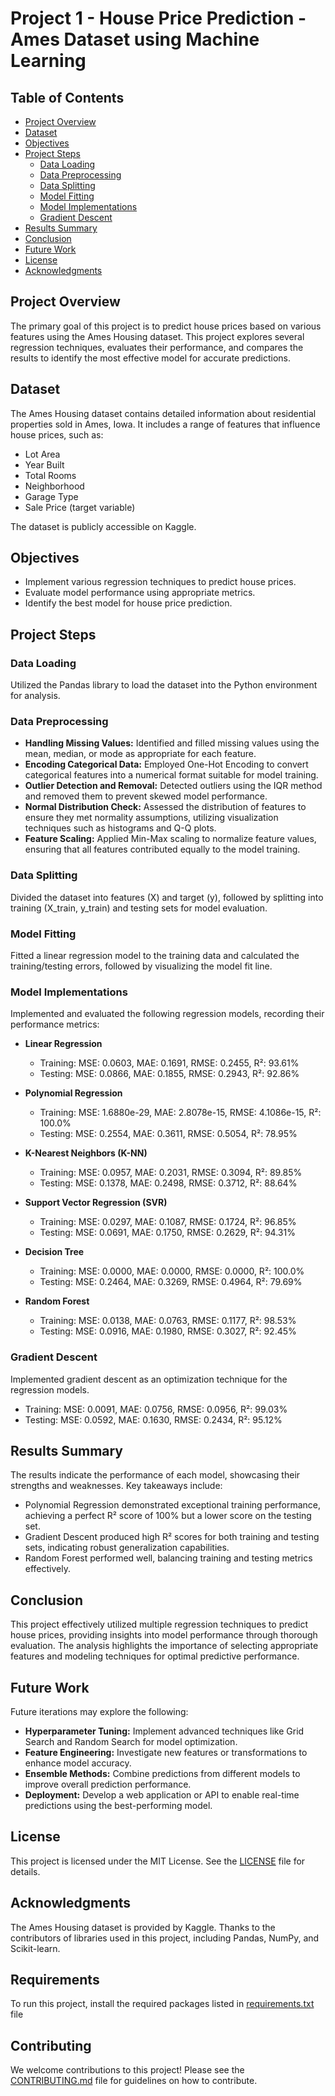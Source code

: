 
# Project 1 - House Price Prediction - Ames Dataset using Machine Learning

## Table of Contents
- [Project Overview](#project-overview)
- [Dataset](#dataset)
- [Objectives](#objectives)
- [Project Steps](#project-steps)
  - [Data Loading](#data-loading)
  - [Data Preprocessing](#data-preprocessing)
  - [Data Splitting](#data-splitting)
  - [Model Fitting](#model-fitting)
  - [Model Implementations](#model-implementations)
  - [Gradient Descent](#gradient-descent)
- [Results Summary](#results-summary)
- [Conclusion](#conclusion)
- [Future Work](#future-work)
- [License](#license)
- [Acknowledgments](#acknowledgments)

## Project Overview
The primary goal of this project is to predict house prices based on various features using the Ames Housing dataset. This project explores several regression techniques, evaluates their performance, and compares the results to identify the most effective model for accurate predictions.

## Dataset
The Ames Housing dataset contains detailed information about residential properties sold in Ames, Iowa. It includes a range of features that influence house prices, such as:
- Lot Area
- Year Built
- Total Rooms
- Neighborhood
- Garage Type
- Sale Price (target variable)

The dataset is publicly accessible on Kaggle.

## Objectives
- Implement various regression techniques to predict house prices.
- Evaluate model performance using appropriate metrics.
- Identify the best model for house price prediction.

## Project Steps

### Data Loading
Utilized the Pandas library to load the dataset into the Python environment for analysis.

### Data Preprocessing
- **Handling Missing Values:** Identified and filled missing values using the mean, median, or mode as appropriate for each feature.
- **Encoding Categorical Data:** Employed One-Hot Encoding to convert categorical features into a numerical format suitable for model training.
- **Outlier Detection and Removal:** Detected outliers using the IQR method and removed them to prevent skewed model performance.
- **Normal Distribution Check:** Assessed the distribution of features to ensure they met normality assumptions, utilizing visualization techniques such as histograms and Q-Q plots.
- **Feature Scaling:** Applied Min-Max scaling to normalize feature values, ensuring that all features contributed equally to the model training.

### Data Splitting
Divided the dataset into features (X) and target (y), followed by splitting into training (X_train, y_train) and testing sets for model evaluation.

### Model Fitting
Fitted a linear regression model to the training data and calculated the training/testing errors, followed by visualizing the model fit line.

### Model Implementations
Implemented and evaluated the following regression models, recording their performance metrics:

- **Linear Regression**
  - Training: MSE: 0.0603, MAE: 0.1691, RMSE: 0.2455, R²: 93.61%
  - Testing: MSE: 0.0866, MAE: 0.1855, RMSE: 0.2943, R²: 92.86%
  
- **Polynomial Regression**
  - Training: MSE: 1.6880e-29, MAE: 2.8078e-15, RMSE: 4.1086e-15, R²: 100.0%
  - Testing: MSE: 0.2554, MAE: 0.3611, RMSE: 0.5054, R²: 78.95%
  
- **K-Nearest Neighbors (K-NN)**
  - Training: MSE: 0.0957, MAE: 0.2031, RMSE: 0.3094, R²: 89.85%
  - Testing: MSE: 0.1378, MAE: 0.2498, RMSE: 0.3712, R²: 88.64%
  
- **Support Vector Regression (SVR)**
  - Training: MSE: 0.0297, MAE: 0.1087, RMSE: 0.1724, R²: 96.85%
  - Testing: MSE: 0.0691, MAE: 0.1750, RMSE: 0.2629, R²: 94.31%
  
- **Decision Tree**
  - Training: MSE: 0.0000, MAE: 0.0000, RMSE: 0.0000, R²: 100.0%
  - Testing: MSE: 0.2464, MAE: 0.3269, RMSE: 0.4964, R²: 79.69%
  
- **Random Forest**
  - Training: MSE: 0.0138, MAE: 0.0763, RMSE: 0.1177, R²: 98.53%
  - Testing: MSE: 0.0916, MAE: 0.1980, RMSE: 0.3027, R²: 92.45%

### Gradient Descent
Implemented gradient descent as an optimization technique for the regression models.
- Training: MSE: 0.0091, MAE: 0.0756, RMSE: 0.0956, R²: 99.03%
- Testing: MSE: 0.0592, MAE: 0.1630, RMSE: 0.2434, R²: 95.12%

## Results Summary
The results indicate the performance of each model, showcasing their strengths and weaknesses. Key takeaways include:
- Polynomial Regression demonstrated exceptional training performance, achieving a perfect R² score of 100% but a lower score on the testing set.
- Gradient Descent produced high R² scores for both training and testing sets, indicating robust generalization capabilities.
- Random Forest performed well, balancing training and testing metrics effectively.

## Conclusion
This project effectively utilized multiple regression techniques to predict house prices, providing insights into model performance through thorough evaluation. The analysis highlights the importance of selecting appropriate features and modeling techniques for optimal predictive performance.

## Future Work
Future iterations may explore the following:
- **Hyperparameter Tuning:** Implement advanced techniques like Grid Search and Random Search for model optimization.
- **Feature Engineering:** Investigate new features or transformations to enhance model accuracy.
- **Ensemble Methods:** Combine predictions from different models to improve overall prediction performance.
- **Deployment:** Develop a web application or API to enable real-time predictions using the best-performing model.

## License
This project is licensed under the MIT License. See the [LICENSE](LICENSE.txt) file for details.

## Acknowledgments
The Ames Housing dataset is provided by Kaggle. Thanks to the contributors of libraries used in this project, including Pandas, NumPy, and Scikit-learn.

## Requirements
To run this project, install the required packages listed in [requirements.txt](requirements.txt) file

## Contributing
We welcome contributions to this project! Please see the [CONTRIBUTING.md](CONTRIBUTING.md) file for guidelines on how to contribute.

